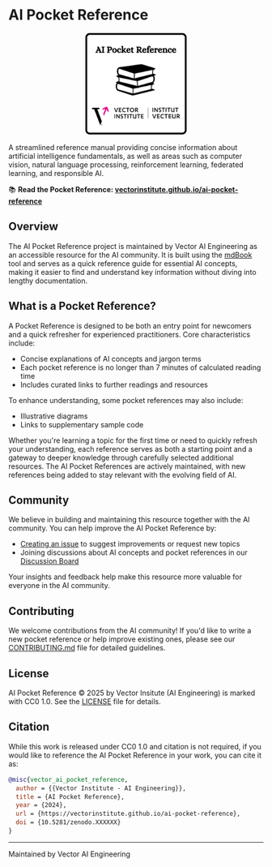 # AI Pocket Reference

<!-- markdownlint-disable MD033 -->

<p align="center">
  <img src="./static/logo.svg" alt="AI Pocket Reference Logo" width="200"/>
</p>

<!-- markdownlint-enable MD033 -->

A streamlined reference manual providing concise information about artificial intelligence
fundamentals, as well as areas such as computer vision, natural language processing,
reinforcement learning, federated learning, and responsible AI.

📚 **Read the Pocket Reference: [vectorinstitute.github.io/ai-pocket-reference](https://vectorinstitute.github.io/ai-pocket-reference/)**

## Overview

The AI Pocket Reference project is maintained by Vector AI Engineering as an accessible
resource for the AI community. It is built using the [mdBook](https://rust-lang.github.io/mdBook/)
tool and serves as a quick reference guide for essential AI concepts, making it
easier to find and understand key information without diving into lengthy documentation.

## What is a Pocket Reference?

A Pocket Reference is designed to be both an entry point for newcomers and a quick
refresher for experienced practitioners. Core characteristics include:

- Concise explanations of AI concepts and jargon terms
- Each pocket reference is no longer than 7 minutes of calculated reading time
- Includes curated links to further readings and resources

To enhance understanding, some pocket references may also include:

- Illustrative diagrams
- Links to supplementary sample code

Whether you're learning a topic for the first time or need to quickly refresh your
understanding, each reference serves as both a starting point and a gateway to
deeper knowledge through carefully selected additional resources. The AI Pocket
References are actively maintained, with new references being added to stay relevant
with the evolving field of AI.

## Community

We believe in building and maintaining this resource together with the AI community.
You can help improve the AI Pocket Reference by:

- [Creating an issue](https://github.com/VectorInstitute/ai-pocket-reference/issues/new/choose)
  to suggest improvements or request new topics
- Joining discussions about AI concepts and pocket references in our
  [Discussion Board](https://github.com/VectorInstitute/ai-pocket-reference/discussions)

Your insights and feedback help make this resource more valuable for everyone in
the AI community.

## Contributing

We welcome contributions from the AI community! If you'd like to write a new pocket
reference or help improve existing ones, please see our [CONTRIBUTING.md](CONTRIBUTING.md)
file for detailed guidelines.

## License

AI Pocket Reference © 2025 by Vector Insitute (AI Engineering) is marked with
CC0 1.0. See the [LICENSE](LICENSE) file for details.

## Citation

While this work is released under CC0 1.0 and citation is not required, if you would
like to reference the AI Pocket Reference in your work, you can cite it as:

```bibtex
@misc{vector_ai_pocket_reference,
  author = {{Vector Institute - AI Engineering}},
  title = {AI Pocket Reference},
  year = {2024},
  url = {https://vectorinstitute.github.io/ai-pocket-reference},
  doi = {10.5281/zenodo.XXXXXX}
}
```

---

Maintained by Vector AI Engineering
